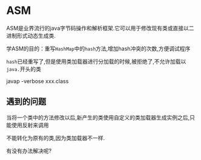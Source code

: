 #  ASM

ASM是业界流行的java字节码操作和解析框架.它可以用于修改现有类或直接以二进制形式动态生成类.



学ASM的目的：重写`HashMap`中的`hash`方法,增加hash冲突的次数,方便调试程序


`hash`已经重写了,但是使用类加载器进行分加载的时候,被拒绝了,不允许加载以`java.`开头的类


javap -verbose xxx.class


## 遇到的问题
当将一个类中的方法修改以后,新产生的类使用自定义的类加载器生成实例之后,只能使用反射来调用

不能转化为原有的类,因为类加载器不一样.

有没有办法解决呢?







